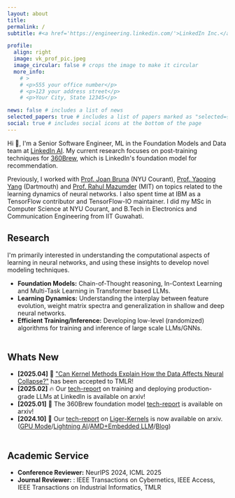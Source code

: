 ```yaml
---
layout: about
title:
permalink: /
subtitle: #<a href='https://engineering.linkedin.com/'>LinkedIn Inc.</a>

profile:
  align: right
  image: vk_prof_pic.jpeg
  image_circular: false # crops the image to make it circular
  more_info: 
    # >
    # <p>555 your office number</p>
    # <p>123 your address street</p>
    # <p>Your City, State 12345</p>

news: false # includes a list of news
selected_papers: true # includes a list of papers marked as "selected={true}"
social: true # includes social icons at the bottom of the page
---
```


Hi :wave:, I'm a Senior Software Engineer, ML in the Foundation Models and Data team at <a href='https://www.linkedin.com/blog/engineering/artificial-intelligence'>LinkedIn AI</a>. My current research focuses on post-training techniques for <a href='https://arxiv.org/pdf/2501.16450v1'>360Brew</a>, which is LinkedIn's foundation model for recommendation.

Previously, I worked with [Prof. Joan Bruna](https://cims.nyu.edu/~bruna/) (NYU Courant), [Prof. Yaoqing Yang](https://sites.google.com/site/yangyaoqingcmu/) (Dartmouth) and [Prof. Rahul Mazumder](https://www.mit.edu/~rahulmaz/) (MIT) on topics related to the learning dynamics of neural networks. I also spent time at IBM as a TensorFlow contributor and TensorFlow-IO maintainer. I did my MSc in Computer Science at NYU Courant, and B.Tech in Electronics and Communication Engineering from IIT Guwahati.

## Research
I'm primarily interested in understanding the computational aspects of learning in neural networks, and using these insights to develop novel modeling techniques.

- **Foundation Models:** Chain-of-Thought reasoning, In-Context Learning and Multi-Task Learning in Transformer based LLMs.
- **Learning Dynamics:** Understanding the interplay between feature evolution, weight matrix spectra and generalization in shallow and deep neural networks.
- **Efficient Training/Inference:** Developing low-level (randomized) algorithms for training and inference of large scale LLMs/GNNs.
<br/><br/>

## Whats New

- **[2025.04]** :thinking: ["Can Kernel Methods Explain How the Data Affects Neural Collapse?"](https://openreview.net/forum?id=MbF1gYfIlY) has been accepted to TMLR!
- **[2025.02]** :fire: Our [tech-report](https://arxiv.org/abs/2502.14305) on training and deploying production-grade LLMs at LinkedIn is available on arxiv!
- **[2025.01]** :rocket: The 360Brew foundation model [tech-report](https://arxiv.org/pdf/2501.16450v1) is available on arxiv!
- **[2024.10]** :robot: Our [tech-report](https://arxiv.org/abs/2502.14305) on [Liger-Kernels](https://github.com/linkedin/Liger-Kernel) is now  available on arxiv. ([GPU Mode](https://www.youtube.com/watch?v=gWble4FreV4)/[Lightning AI](https://www.youtube.com/watch?v=3H_aw6o-d9c)/[AMD+Embedded LLM](https://embeddedllm.com/blog/cuda-to-rocm-portability-case-study-liger-kernel)/[Blog](https://www.linkedin.com/blog/engineering/open-source/liger-kernel-open-source-ecosystem-for-efficient-llm-training))
<br/><br/>

## Academic Service
- **Conference Reviewer:** NeurIPS 2024, ICML 2025
- **Journal Reviewer:** : IEEE Transactions on Cybernetics, IEEE Access, IEEE Transactions on Industrial Informatics, TMLR
<br/><br/>